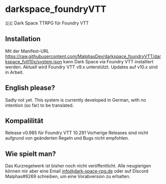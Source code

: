 # darkspace_foundryVTT

:de: Dark Space TTRPG für Foundry VTT

## Installation

Mit der Manifest-URL https://raw.githubusercontent.com/MalphasDev/darkspace_foundryVTT/darkspace_fvtt10x/system.json kann Dark Space via Foundry VTT installiert werden. Aktuell wird Foundry VTT v9.x unterstützt. Updates auf v10.x sind in Arbeit.

## English please?

Sadly not yet. This system is currently developed in German, with no intention (so far) to be translated.

## Kompalilität

Release v0.985 für Foundry VTT 10.291
Vorherige Releases sind nicht aufgrund von geänderten Regeln und Bugs nicht empfohlen.

##  Wie spielt man?

Das Kurzregelwerk ist bisher noch nicht veröffentlicht. Alle neugierigen können mir aber eine Email info@dark-space-rpg.de oder auf Discord Malphas#9269 schreiben, um eine Vorabversion zu erhalten.
